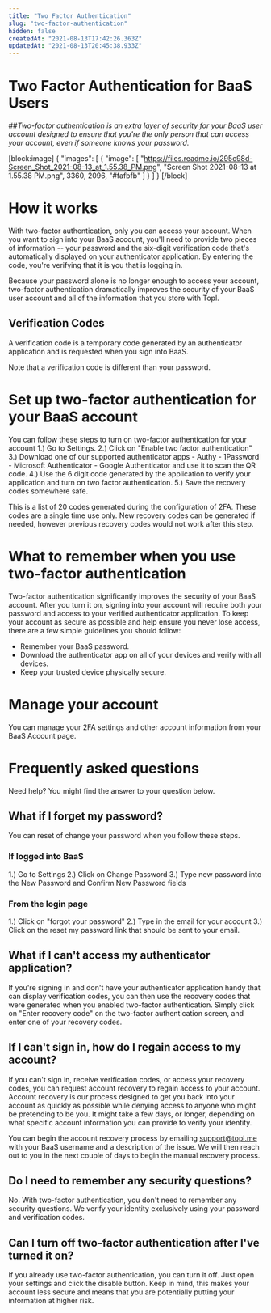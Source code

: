 ```yaml
---
title: "Two Factor Authentication"
slug: "two-factor-authentication"
hidden: false
createdAt: "2021-08-13T17:42:26.363Z"
updatedAt: "2021-08-13T20:45:38.933Z"
---
```

# Two Factor Authentication for BaaS Users

##*Two-factor authentication is an extra layer of security for your BaaS user account designed to ensure that you're the only person that can access your account, even if someone knows your password.*


[block:image]
{
  "images": [
    {
      "image": [
        "https://files.readme.io/295c98d-Screen_Shot_2021-08-13_at_1.55.38_PM.png",
        "Screen Shot 2021-08-13 at 1.55.38 PM.png",
        3360,
        2096,
        "#fafbfb"
      ]
    }
  ]
}
[/block]
# How it works

With two-factor authentication, only you can access your account. When you want to sign into your BaaS account, you'll need to provide two pieces of information -- your password and the six-digit verification code that's automatically displayed on your authenticator application. By entering the code, you're verifying that it is you that is logging in. 

Because your password alone is no longer enough to access your account, two-factor authentication dramatically improves the security of your BaaS user account and all of the information that you store with Topl.

## Verification Codes
A verification code is a temporary code generated by an authenticator application and is requested when you sign into BaaS. 

Note that a verification code is different than your password. 

# Set up two-factor authentication for your BaaS account
 You can follow these steps to turn on two-factor authentication for your account
1.) Go to Settings.
2.) Click on "Enable two factor authentication"
3.) Download one of our supported authenticator apps 
    - Authy
    - 1Password
    - Microsoft Authenticator
    - Google Authenticator
    and use it to scan the QR code. 
4.) Use the 6 digit code generated by the application to verify your application and turn on two factor authentication.
5.) Save the recovery codes somewhere safe.  

This is a list of 20 codes generated during the configuration of 2FA. These codes are a single time use only. New recovery codes can be generated if needed, however previous recovery codes would not work after this step.

# What to remember when you use two-factor authentication
Two-factor authentication significantly improves the security of your BaaS account. After you turn it on, signing into your account will require both your password and access to your verified authenticator application. To keep your account as secure as possible and help ensure you never lose access, there are a few simple guidelines you should follow: 
- Remember your BaaS password.
- Download the authenticator app on all of your devices and verify with all devices. 
- Keep your trusted device physically secure. 

# Manage your account
You can manage your 2FA settings and other account information from your BaaS Account page. 

# Frequently asked questions
Need help? You might find the answer to your question below.

## What if I forget my password? 
You can reset of change your password when you follow these steps.

### If logged into BaaS
1.) Go to Settings
2.) Click on Change Password
3.) Type new password into the New Password and Confirm New Password fields

### From the login page
1.) Click on "forgot your password"
2.) Type in the email for your account
3.) Click on the reset my password link that should be sent to your email. 

## What if I can't access my authenticator application? 
If you're signing in and don't have your authenticator application handy that can display verification codes, you can then use the recovery codes that were generated when you enabled two-factor authentication. 
Simply click on "Enter recovery code" on the two-factor authentication screen, and enter one of your recovery codes. 

## If I can't sign in, how do I regain access to my account?
If you can't sign in, receive verification codes, or access your recovery codes, you can request account recovery to regain access to your account. Account recovery is our process designed to get you back into your account as quickly as possible while denying access to anyone who might be pretending to be you. It might take a few days, or longer, depending on what specific account information you can provide to verify your identity. 

You can begin the account recovery process by emailing support@topl.me with your BaaS username and a description of the issue. We will then reach out to you in the next couple of days to begin the manual recovery process. 

## Do I need to remember any security questions?
No. With two-factor authentication, you don't need to remember any security questions. We verify your identity exclusively using your password and verification codes. 

## Can I turn off two-factor authentication after I've turned it on? 
If you already use two-factor authentication, you can turn it off. Just open your settings and click the disable button. Keep in mind, this makes your account less secure and means that you are potentially putting your information at higher risk.